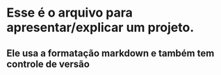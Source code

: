 # Esse é o arquivo para apresentar/explicar um projeto.
## Ele usa a formatação markdown e também tem controle de versão 
